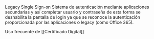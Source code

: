 Legacy Single Sign-on
Sistema de autenticación mediante aplicaciones secundarias y así completar usuario y contraseña de esta forma se deshabilita la pantalla de login ya que se reconoce la autenticación proporcionada por las aplicaciones o legacy (como Office 365).

Uso frecuente de [[Certificado Digital]]